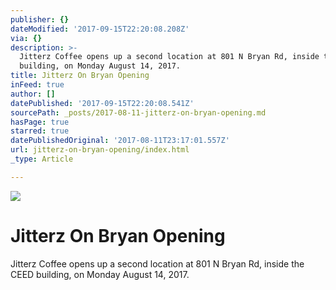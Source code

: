 ```yaml
---
publisher: {}
dateModified: '2017-09-15T22:20:08.208Z'
via: {}
description: >-
  Jitterz Coffee opens up a second location at 801 N Bryan Rd, inside the CEED
  building, on Monday August 14, 2017.
title: Jitterz On Bryan Opening
inFeed: true
author: []
datePublished: '2017-09-15T22:20:08.541Z'
sourcePath: _posts/2017-08-11-jitterz-on-bryan-opening.md
hasPage: true
starred: true
datePublishedOriginal: '2017-08-11T23:17:01.557Z'
url: jitterz-on-bryan-opening/index.html
_type: Article

---
```

![](https://the-grid-user-content.s3-us-west-2.amazonaws.com/9a05ff58-b16e-4530-8ba3-017802d91eb5.jpg)

# Jitterz On Bryan Opening

Jitterz Coffee opens up a second location at 801 N Bryan Rd, inside the CEED building, on Monday August 14, 2017\.